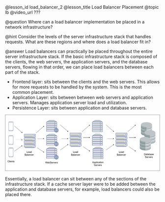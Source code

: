 @lesson_id
load_balancer_2
@lesson_title
Load Balancer Placement
@topic
lb
@video_url
???

@question
Where can a load balancer implementation be placed in a network infrastructure?

@hint
Consider the levels of the server infrastructure stack that handles requests. What are these regions and where does a load balancer fit in?

@answer
Load balancers can practically be placed throughout the entire server infrastructure stack. If the basic infrastructure stack is composed of the clients, the web servers, the application servers, and the database servers, flowing in that order, we can place load balancers between each part of the stack.
- Frontend layer: sits between the clients and the web servers. This allows for more requests to be handled by the system. This is the most common placement.
- Application Layer: sits between between web servers and application servers.  Manages application server load and utilization.
- Persistence Layer: sits between application and database servers.

![Load balancer location chart](./media/loadBalancingLayer.png)

Essentially, a load balancer can sit between any of the sections of the infrastructure stack. If a cache server layer were to be added between the application and database servers, for example, load balancers could also be placed there.
